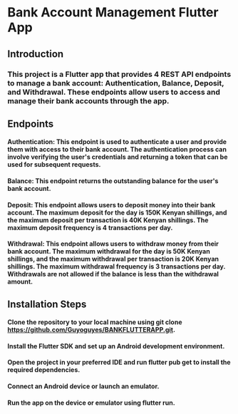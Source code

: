 # Bank Account Management Flutter App
## Introduction
### This project is a Flutter app that provides 4 REST API endpoints to manage a bank account: Authentication, Balance, Deposit, and Withdrawal. These endpoints allow users to access and manage their bank accounts through the app.

## Endpoints
#### Authentication: This endpoint is used to authenticate a user and provide them with access to their bank account. The authentication process can involve verifying the user's credentials and returning a token that can be used for subsequent requests.

#### Balance: This endpoint returns the outstanding balance for the user's bank account.

#### Deposit: This endpoint allows users to deposit money into their bank account. The maximum deposit for the day is 150K Kenyan shillings, and the maximum deposit per transaction is 40K Kenyan shillings. The maximum deposit frequency is 4 transactions per day.

#### Withdrawal: This endpoint allows users to withdraw money from their bank account. The maximum withdrawal for the day is 50K Kenyan shillings, and the maximum withdrawal per transaction is 20K Kenyan shillings. The maximum withdrawal frequency is 3 transactions per day. Withdrawals are not allowed if the balance is less than the withdrawal amount.

## Installation Steps
#### Clone the repository to your local machine using git clone https://github.com/Guyoguyes/BANKFLUTTERAPP.git.
#### Install the Flutter SDK and set up an Android development environment.
#### Open the project in your preferred IDE and run flutter pub get to install the required dependencies.
#### Connect an Android device or launch an emulator.
#### Run the app on the device or emulator using flutter run.